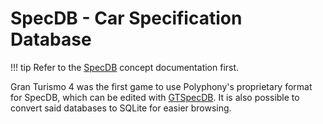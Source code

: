 # SpecDB - Car Specification Database

!!! tip
    Refer to the [SpecDB](../../concepts/specdb.md) concept documentation first.

Gran Turismo 4 was the first game to use Polyphony's proprietary format for SpecDB, which can be edited with [GTSpecDB](https://github.com/Nenkai/GTSpecDB). It is also possible to convert said databases to SQLite for easier browsing.